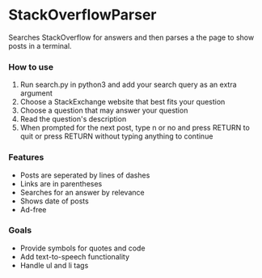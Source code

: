 # StackOverflowParser
Searches StackOverflow for answers and then parses a the page to show posts in a terminal. 

### How to use
1. Run search.py in python3 and add your search query as an extra argument 
2. Choose a StackExchange website that best fits your question
3. Choose a question that may answer your question
4. Read the question's description
5. When prompted for the next post, type n or no and press RETURN to quit or press RETURN without typing anything to continue

### Features
- Posts are seperated by lines of dashes
- Links are in parentheses
- Searches for an answer by relevance
- Shows date of posts
- Ad-free

### Goals
- Provide symbols for quotes and code
- Add text-to-speech functionality
- Handle ul and li tags
